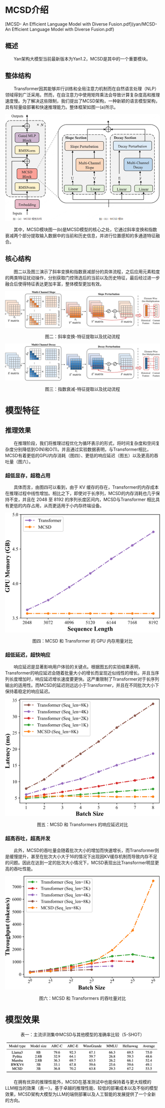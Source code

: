 # MCSD介绍

 [MCSD- An Efficient Language Model with Diverse Fusion.pdf](yan/MCSD- An Efficient Language Model with Diverse Fusion.pdf)

## **概述**
&emsp;&emsp;Yan架构大模型当前最新版本为Yan1.2，MCSD是其中的一个重要模块。
## **整体结构**
&emsp;&emsp;Transformer因其能够并行训练和全局注意力机制而在自然语言处理（NLP）领域得到广泛采用。然而，在自注意力中使用矩阵乘法会导致计算复杂度高和推理速度慢。为了解决这些限制，我们提出了MCSD架构，一种新颖的语言模型架构，具有轻量级部署和快速推理能力。整体框架如图一(a)所示。

![](imgs/Aspose.Words.6d570613-0490-413b-a58f-b3419b38ed39.001.png)

&emsp;&emsp;其中，MCSD模块图一(b)是MCSD模型的核心之处，它通过斜率变换和指数衰减两个部分提取输入数据中的当前和历史信息，并进行位置感知的多通道特征融合。

## **核心结构**
&emsp;&emsp;图二以及图三演示了斜率变换和指数衰减部分的具体流程，之后应用元素粒度的两类特征扰动操作，分别获取门控筛选后的当前以及历史特征，最后经过进一步融合后使得特征表达更加丰富，整体模型更加有效。

![](imgs/Aspose.Words.6d570613-0490-413b-a58f-b3419b38ed39.002.png)

<p style="text-align: center">图二：斜率变换-特征提取以及扰动流程</p>

![](imgs/Aspose.Words.6d570613-0490-413b-a58f-b3419b38ed39.003.png)
<p style="text-align: center">图三：指数衰减-特征提取以及扰动流程</p>

# **模型特征**
## **推理效果**
&emsp;&emsp;在推理阶段，我们将推理过程优化为循环表示的形式，将时间复杂度和空间复杂度分别降低到O(N)和O(1)。并且通过实验数据表明，与Transformer相比，MCSD有着更低的GPU内存消耗（图四）、更低的响应延迟（图五）以及更高的吞吐量（图六）。
### **超低显存，超稳占用**
&emsp;&emsp;具体而言，由图四可以看到，由于 KV 缓存的存在，Transformer的内存成本在推理过程中线性增加。相比之下，即使对于长序列，MCSD的内存消耗也几乎保持不变，并且在 2048 至 8192 的序列长度区间内，MCSD与Transformer 相比具有更低的内存占用，从而更适用于小内存终端设备。

![](imgs/Aspose.Words.6d570613-0490-413b-a58f-b3419b38ed39.004.png)

<p style="text-align: center">图四：MCSD 和 Transformer 的 GPU 内存用量对比</p>


### **超低延迟，超快响应**
&emsp;&emsp;响应延迟是显著影响用户体验的关键点。根据图五的实验结果表明，Transformer的响应延迟会随着批量大小的增长而呈现近似线性的增长。并且当序列长度增加时，响应延迟增长速度要更快。这严重限制了Transformer对于长序列输出的适用性。而MCSD的延迟则远远小于Transformer，并且在不同批次大小下保持着稳定的响应延迟。

![](imgs/Aspose.Words.6d570613-0490-413b-a58f-b3419b38ed39.005.png)
<p style="text-align: center">图五：MCSD 和 Transformers 的响应延迟对比</p>


### **超高吞吐，超高并发**
&emsp;&emsp;此外，MCSD的吞吐量会随着批次大小的增加而快速增长，而Transformer则是缓慢提升，甚至在批次大小大于16的情况下出现因KV缓存机制而导致内存不足的问题。因此在达到一定的批次大小情况下，MCSD表现出比Transformer明显更高的吞吐性能。

![](imgs/Aspose.Words.6d570613-0490-413b-a58f-b3419b38ed39.006.png)

<p style="text-align: center">图六：MCSD 和 Transformers 的吞吐量对比</p>

# **模型效果**
<p style="text-align: center">表一：主流评测集中MCSD与其他模型的准确率比较（5-SHOT）</p>

![](imgs/Aspose.Words.6d570613-0490-413b-a58f-b3419b38ed39.007.png)

&emsp;&emsp;在拥有优异的推理性能外，MCSD在基准测试中也能保持着与更大规模的LLM相当的效果（表一）。基于卓越的推理性能、较低的部署成本以及不俗的模型效果，MCSD架构大模型为LLM的端侧部署以及人工智能的发展提供了一个全新的方向。
